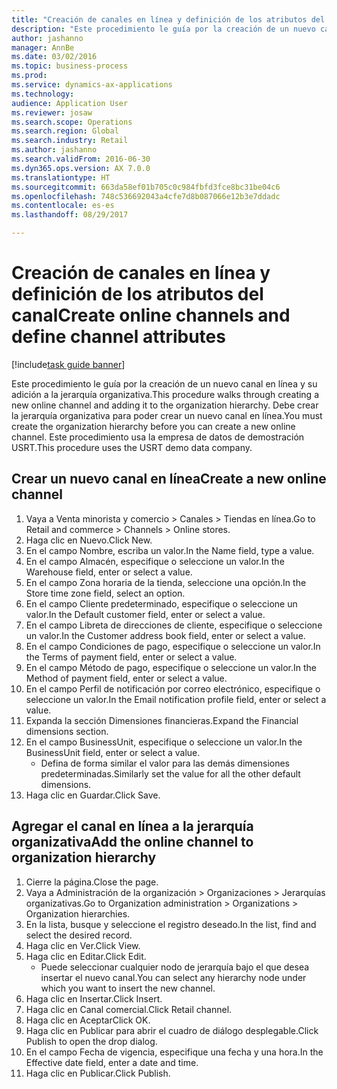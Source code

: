 ```yaml
--- 
title: "Creación de canales en línea y definición de los atributos del canal"
description: "Este procedimiento le guía por la creación de un nuevo canal en línea y su adición a la jerarquía organizativa."
author: jashanno
manager: AnnBe
ms.date: 03/02/2016
ms.topic: business-process
ms.prod: 
ms.service: dynamics-ax-applications
ms.technology: 
audience: Application User
ms.reviewer: josaw
ms.search.scope: Operations
ms.search.region: Global
ms.search.industry: Retail
ms.author: jashanno
ms.search.validFrom: 2016-06-30
ms.dyn365.ops.version: AX 7.0.0
ms.translationtype: HT
ms.sourcegitcommit: 663da58ef01b705c0c984fbfd3fce8bc31be04c6
ms.openlocfilehash: 748c536692043a4cfe7d8b087066e12b3e7ddadc
ms.contentlocale: es-es
ms.lasthandoff: 08/29/2017

---
```

# <a name="create-online-channels-and-define-channel-attributes"></a><span data-ttu-id="eaf02-103">Creación de canales en línea y definición de los atributos del canal</span><span class="sxs-lookup"><span data-stu-id="eaf02-103">Create online channels and define channel attributes</span></span>

[!include[task guide banner](../includes/task-guide-banner.md)]

<span data-ttu-id="eaf02-104">Este procedimiento le guía por la creación de un nuevo canal en línea y su adición a la jerarquía organizativa.</span><span class="sxs-lookup"><span data-stu-id="eaf02-104">This procedure walks through creating a new online channel and adding it to the organization hierarchy.</span></span> <span data-ttu-id="eaf02-105">Debe crear la jerarquía organizativa para poder crear un nuevo canal en línea.</span><span class="sxs-lookup"><span data-stu-id="eaf02-105">You must create the organization hierarchy before you can create a new online channel.</span></span> <span data-ttu-id="eaf02-106">Este procedimiento usa la empresa de datos de demostración USRT.</span><span class="sxs-lookup"><span data-stu-id="eaf02-106">This procedure uses the USRT demo data company.</span></span>


## <a name="create-a-new-online-channel"></a><span data-ttu-id="eaf02-107">Crear un nuevo canal en línea</span><span class="sxs-lookup"><span data-stu-id="eaf02-107">Create a new online channel</span></span>
1. <span data-ttu-id="eaf02-108">Vaya a Venta minorista y comercio > Canales > Tiendas en línea.</span><span class="sxs-lookup"><span data-stu-id="eaf02-108">Go to Retail and commerce > Channels > Online stores.</span></span>
2. <span data-ttu-id="eaf02-109">Haga clic en Nuevo.</span><span class="sxs-lookup"><span data-stu-id="eaf02-109">Click New.</span></span>
3. <span data-ttu-id="eaf02-110">En el campo Nombre, escriba un valor.</span><span class="sxs-lookup"><span data-stu-id="eaf02-110">In the Name field, type a value.</span></span>
4. <span data-ttu-id="eaf02-111">En el campo Almacén, especifique o seleccione un valor.</span><span class="sxs-lookup"><span data-stu-id="eaf02-111">In the Warehouse field, enter or select a value.</span></span>
5. <span data-ttu-id="eaf02-112">En el campo Zona horaria de la tienda, seleccione una opción.</span><span class="sxs-lookup"><span data-stu-id="eaf02-112">In the Store time zone field, select an option.</span></span>
6. <span data-ttu-id="eaf02-113">En el campo Cliente predeterminado, especifique o seleccione un valor.</span><span class="sxs-lookup"><span data-stu-id="eaf02-113">In the Default customer field, enter or select a value.</span></span>
7. <span data-ttu-id="eaf02-114">En el campo Libreta de direcciones de cliente, especifique o seleccione un valor.</span><span class="sxs-lookup"><span data-stu-id="eaf02-114">In the Customer address book field, enter or select a value.</span></span>
8. <span data-ttu-id="eaf02-115">En el campo Condiciones de pago, especifique o seleccione un valor.</span><span class="sxs-lookup"><span data-stu-id="eaf02-115">In the Terms of payment field, enter or select a value.</span></span>
9. <span data-ttu-id="eaf02-116">En el campo Método de pago, especifique o seleccione un valor.</span><span class="sxs-lookup"><span data-stu-id="eaf02-116">In the Method of payment field, enter or select a value.</span></span>
10. <span data-ttu-id="eaf02-117">En el campo Perfil de notificación por correo electrónico, especifique o seleccione un valor.</span><span class="sxs-lookup"><span data-stu-id="eaf02-117">In the Email notification profile field, enter or select a value.</span></span>
11. <span data-ttu-id="eaf02-118">Expanda la sección Dimensiones financieras.</span><span class="sxs-lookup"><span data-stu-id="eaf02-118">Expand the Financial dimensions section.</span></span>
12. <span data-ttu-id="eaf02-119">En el campo BusinessUnit, especifique o seleccione un valor.</span><span class="sxs-lookup"><span data-stu-id="eaf02-119">In the BusinessUnit field, enter or select a value.</span></span>
    * <span data-ttu-id="eaf02-120">Defina de forma similar el valor para las demás dimensiones predeterminadas.</span><span class="sxs-lookup"><span data-stu-id="eaf02-120">Similarly set the value for all the other default dimensions.</span></span>  
13. <span data-ttu-id="eaf02-121">Haga clic en Guardar.</span><span class="sxs-lookup"><span data-stu-id="eaf02-121">Click Save.</span></span>

## <a name="add-the-online-channel-to-organization-hierarchy"></a><span data-ttu-id="eaf02-122">Agregar el canal en línea a la jerarquía organizativa</span><span class="sxs-lookup"><span data-stu-id="eaf02-122">Add the online channel to organization hierarchy</span></span>
1. <span data-ttu-id="eaf02-123">Cierre la página.</span><span class="sxs-lookup"><span data-stu-id="eaf02-123">Close the page.</span></span>
2. <span data-ttu-id="eaf02-124">Vaya a Administración de la organización > Organizaciones > Jerarquías organizativas.</span><span class="sxs-lookup"><span data-stu-id="eaf02-124">Go to Organization administration > Organizations > Organization hierarchies.</span></span>
3. <span data-ttu-id="eaf02-125">En la lista, busque y seleccione el registro deseado.</span><span class="sxs-lookup"><span data-stu-id="eaf02-125">In the list, find and select the desired record.</span></span>
4. <span data-ttu-id="eaf02-126">Haga clic en Ver.</span><span class="sxs-lookup"><span data-stu-id="eaf02-126">Click View.</span></span>
5. <span data-ttu-id="eaf02-127">Haga clic en Editar.</span><span class="sxs-lookup"><span data-stu-id="eaf02-127">Click Edit.</span></span>
    * <span data-ttu-id="eaf02-128">Puede seleccionar cualquier nodo de jerarquía bajo el que desea insertar el nuevo canal.</span><span class="sxs-lookup"><span data-stu-id="eaf02-128">You can select any hierarchy node under which you want to insert the new channel.</span></span>  
6. <span data-ttu-id="eaf02-129">Haga clic en Insertar.</span><span class="sxs-lookup"><span data-stu-id="eaf02-129">Click Insert.</span></span>
7. <span data-ttu-id="eaf02-130">Haga clic en Canal comercial.</span><span class="sxs-lookup"><span data-stu-id="eaf02-130">Click Retail channel.</span></span>
8. <span data-ttu-id="eaf02-131">Haga clic en Aceptar</span><span class="sxs-lookup"><span data-stu-id="eaf02-131">Click OK.</span></span>
9. <span data-ttu-id="eaf02-132">Haga clic en Publicar para abrir el cuadro de diálogo desplegable.</span><span class="sxs-lookup"><span data-stu-id="eaf02-132">Click Publish to open the drop dialog.</span></span>
10. <span data-ttu-id="eaf02-133">En el campo Fecha de vigencia, especifique una fecha y una hora.</span><span class="sxs-lookup"><span data-stu-id="eaf02-133">In the Effective date field, enter a date and time.</span></span>
11. <span data-ttu-id="eaf02-134">Haga clic en Publicar.</span><span class="sxs-lookup"><span data-stu-id="eaf02-134">Click Publish.</span></span>



